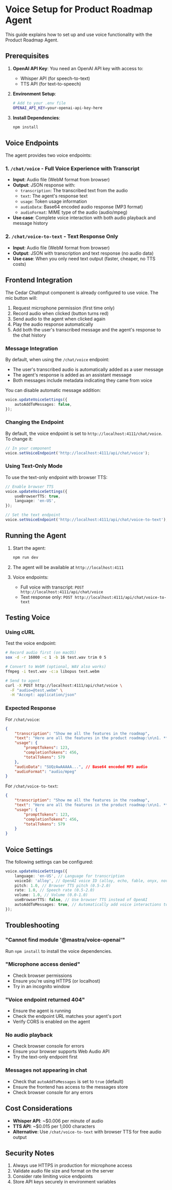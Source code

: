 # Voice Setup for Product Roadmap Agent

This guide explains how to set up and use voice functionality with the Product Roadmap Agent.

## Prerequisites

1. **OpenAI API Key**: You need an OpenAI API key with access to:
   - Whisper API (for speech-to-text)
   - TTS API (for text-to-speech)

2. **Environment Setup**:

   ```bash
   # Add to your .env file
   OPENAI_API_KEY=your-openai-api-key-here
   ```

3. **Install Dependencies**:
   ```bash
   npm install
   ```

## Voice Endpoints

The agent provides two voice endpoints:

### 1. `/chat/voice` - Full Voice Experience with Transcript

- **Input**: Audio file (WebM format from browser)
- **Output**: JSON response with:
  - `transcription`: The transcribed text from the audio
  - `text`: The agent's response text
  - `usage`: Token usage information
  - `audioData`: Base64 encoded audio response (MP3 format)
  - `audioFormat`: MIME type of the audio (audio/mpeg)
- **Use case**: Complete voice interaction with both audio playback and message history

### 2. `/chat/voice-to-text` - Text Response Only

- **Input**: Audio file (WebM format from browser)
- **Output**: JSON with transcription and text response (no audio data)
- **Use case**: When you only need text output (faster, cheaper, no TTS costs)

## Frontend Integration

The Cedar ChatInput component is already configured to use voice. The mic button will:

1. Request microphone permission (first time only)
2. Record audio when clicked (button turns red)
3. Send audio to the agent when clicked again
4. Play the audio response automatically
5. Add both the user's transcribed message and the agent's response to the chat history

### Message Integration

By default, when using the `/chat/voice` endpoint:

- The user's transcribed audio is automatically added as a user message
- The agent's response is added as an assistant message
- Both messages include metadata indicating they came from voice

You can disable automatic message addition:

```typescript
voice.updateVoiceSettings({
	autoAddToMessages: false,
});
```

### Changing the Endpoint

By default, the voice endpoint is set to `http://localhost:4111/chat/voice`. To change it:

```typescript
// In your component
voice.setVoiceEndpoint('http://localhost:4111/api/chat/voice');
```

### Using Text-Only Mode

To use the text-only endpoint with browser TTS:

```typescript
// Enable browser TTS
voice.updateVoiceSettings({
	useBrowserTTS: true,
	language: 'en-US',
});

// Set the text endpoint
voice.setVoiceEndpoint('http://localhost:4111/api/chat/voice-to-text');
```

## Running the Agent

1. Start the agent:

   ```bash
   npm run dev
   ```

2. The agent will be available at `http://localhost:4111`

3. Voice endpoints:
   - Full voice with transcript: `POST http://localhost:4111/api/chat/voice`
   - Text response only: `POST http://localhost:4111/api/chat/voice-to-text`

## Testing Voice

### Using cURL

Test the voice endpoint:

```bash
# Record audio first (on macOS)
sox -d -r 16000 -c 1 -b 16 test.wav trim 0 5

# Convert to WebM (optional, WAV also works)
ffmpeg -i test.wav -c:a libopus test.webm

# Send to agent
curl -X POST http://localhost:4111/api/chat/voice \
  -F "audio=@test.webm" \
  -H "Accept: application/json"
```

### Expected Response

For `/chat/voice`:

```json
{
	"transcription": "Show me all the features in the roadmap",
	"text": "Here are all the features in the product roadmap:\n\n1. **Zustand Store Integration** (Completed)...",
	"usage": {
		"promptTokens": 123,
		"completionTokens": 456,
		"totalTokens": 579
	},
	"audioData": "SUQzAwAAAAA...", // Base64 encoded MP3 audio
	"audioFormat": "audio/mpeg"
}
```

For `/chat/voice-to-text`:

```json
{
	"transcription": "Show me all the features in the roadmap",
	"text": "Here are all the features in the product roadmap:\n\n1. **Zustand Store Integration** (Completed)...",
	"usage": {
		"promptTokens": 123,
		"completionTokens": 456,
		"totalTokens": 579
	}
}
```

## Voice Settings

The following settings can be configured:

```typescript
voice.updateVoiceSettings({
	language: 'en-US', // Language for transcription
	voiceId: 'alloy', // OpenAI voice ID (alloy, echo, fable, onyx, nova, shimmer)
	pitch: 1.0, // Browser TTS pitch (0.5-2.0)
	rate: 1.0, // Speech rate (0.5-2.0)
	volume: 1.0, // Volume (0.0-1.0)
	useBrowserTTS: false, // Use browser TTS instead of OpenAI
	autoAddToMessages: true, // Automatically add voice interactions to chat history
});
```

## Troubleshooting

### "Cannot find module '@mastra/voice-openai'"

Run `npm install` to install the voice dependencies.

### "Microphone access denied"

- Check browser permissions
- Ensure you're using HTTPS (or localhost)
- Try in an incognito window

### "Voice endpoint returned 404"

- Ensure the agent is running
- Check the endpoint URL matches your agent's port
- Verify CORS is enabled on the agent

### No audio playback

- Check browser console for errors
- Ensure your browser supports Web Audio API
- Try the text-only endpoint first

### Messages not appearing in chat

- Check that `autoAddToMessages` is set to `true` (default)
- Ensure the frontend has access to the messages store
- Check browser console for any errors

## Cost Considerations

- **Whisper API**: ~$0.006 per minute of audio
- **TTS API**: ~$0.015 per 1,000 characters
- **Alternative**: Use `/chat/voice-to-text` with browser TTS for free audio output

## Security Notes

1. Always use HTTPS in production for microphone access
2. Validate audio file size and format on the server
3. Consider rate limiting voice endpoints
4. Store API keys securely in environment variables
